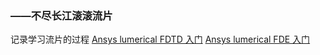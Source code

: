 ### ——不尽长江滚滚流片

记录学习流片的过程
[Ansys lumerical FDTD 入门](https://courses.ansys.com/index.php/learning-track/ansys-lumerical-fdtd/)
[Ansys lumerical FDE 入门](https://courses.ansys.com/index.php/learning-track/ansys-lumerical-fde/)